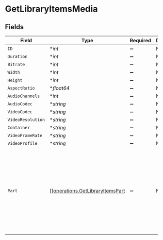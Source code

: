 # GetLibraryItemsMedia


## Fields

| Field                                                                                                                                                                                                                                                                                              | Type                                                                                                                                                                                                                                                                                               | Required                                                                                                                                                                                                                                                                                           | Description                                                                                                                                                                                                                                                                                        | Example                                                                                                                                                                                                                                                                                            |
| -------------------------------------------------------------------------------------------------------------------------------------------------------------------------------------------------------------------------------------------------------------------------------------------------- | -------------------------------------------------------------------------------------------------------------------------------------------------------------------------------------------------------------------------------------------------------------------------------------------------- | -------------------------------------------------------------------------------------------------------------------------------------------------------------------------------------------------------------------------------------------------------------------------------------------------- | -------------------------------------------------------------------------------------------------------------------------------------------------------------------------------------------------------------------------------------------------------------------------------------------------- | -------------------------------------------------------------------------------------------------------------------------------------------------------------------------------------------------------------------------------------------------------------------------------------------------- |
| `ID`                                                                                                                                                                                                                                                                                               | **int*                                                                                                                                                                                                                                                                                             | :heavy_minus_sign:                                                                                                                                                                                                                                                                                 | N/A                                                                                                                                                                                                                                                                                                | 119534                                                                                                                                                                                                                                                                                             |
| `Duration`                                                                                                                                                                                                                                                                                         | **int*                                                                                                                                                                                                                                                                                             | :heavy_minus_sign:                                                                                                                                                                                                                                                                                 | N/A                                                                                                                                                                                                                                                                                                | 11558112                                                                                                                                                                                                                                                                                           |
| `Bitrate`                                                                                                                                                                                                                                                                                          | **int*                                                                                                                                                                                                                                                                                             | :heavy_minus_sign:                                                                                                                                                                                                                                                                                 | N/A                                                                                                                                                                                                                                                                                                | 25025                                                                                                                                                                                                                                                                                              |
| `Width`                                                                                                                                                                                                                                                                                            | **int*                                                                                                                                                                                                                                                                                             | :heavy_minus_sign:                                                                                                                                                                                                                                                                                 | N/A                                                                                                                                                                                                                                                                                                | 3840                                                                                                                                                                                                                                                                                               |
| `Height`                                                                                                                                                                                                                                                                                           | **int*                                                                                                                                                                                                                                                                                             | :heavy_minus_sign:                                                                                                                                                                                                                                                                                 | N/A                                                                                                                                                                                                                                                                                                | 2072                                                                                                                                                                                                                                                                                               |
| `AspectRatio`                                                                                                                                                                                                                                                                                      | **float64*                                                                                                                                                                                                                                                                                         | :heavy_minus_sign:                                                                                                                                                                                                                                                                                 | N/A                                                                                                                                                                                                                                                                                                | 1.85                                                                                                                                                                                                                                                                                               |
| `AudioChannels`                                                                                                                                                                                                                                                                                    | **int*                                                                                                                                                                                                                                                                                             | :heavy_minus_sign:                                                                                                                                                                                                                                                                                 | N/A                                                                                                                                                                                                                                                                                                | 6                                                                                                                                                                                                                                                                                                  |
| `AudioCodec`                                                                                                                                                                                                                                                                                       | **string*                                                                                                                                                                                                                                                                                          | :heavy_minus_sign:                                                                                                                                                                                                                                                                                 | N/A                                                                                                                                                                                                                                                                                                | eac3                                                                                                                                                                                                                                                                                               |
| `VideoCodec`                                                                                                                                                                                                                                                                                       | **string*                                                                                                                                                                                                                                                                                          | :heavy_minus_sign:                                                                                                                                                                                                                                                                                 | N/A                                                                                                                                                                                                                                                                                                | hevc                                                                                                                                                                                                                                                                                               |
| `VideoResolution`                                                                                                                                                                                                                                                                                  | **string*                                                                                                                                                                                                                                                                                          | :heavy_minus_sign:                                                                                                                                                                                                                                                                                 | N/A                                                                                                                                                                                                                                                                                                | 4k                                                                                                                                                                                                                                                                                                 |
| `Container`                                                                                                                                                                                                                                                                                        | **string*                                                                                                                                                                                                                                                                                          | :heavy_minus_sign:                                                                                                                                                                                                                                                                                 | N/A                                                                                                                                                                                                                                                                                                | mkv                                                                                                                                                                                                                                                                                                |
| `VideoFrameRate`                                                                                                                                                                                                                                                                                   | **string*                                                                                                                                                                                                                                                                                          | :heavy_minus_sign:                                                                                                                                                                                                                                                                                 | N/A                                                                                                                                                                                                                                                                                                | 24p                                                                                                                                                                                                                                                                                                |
| `VideoProfile`                                                                                                                                                                                                                                                                                     | **string*                                                                                                                                                                                                                                                                                          | :heavy_minus_sign:                                                                                                                                                                                                                                                                                 | N/A                                                                                                                                                                                                                                                                                                | main 10                                                                                                                                                                                                                                                                                            |
| `Part`                                                                                                                                                                                                                                                                                             | [][operations.GetLibraryItemsPart](../../models/operations/getlibraryitemspart.md)                                                                                                                                                                                                                 | :heavy_minus_sign:                                                                                                                                                                                                                                                                                 | N/A                                                                                                                                                                                                                                                                                                | [<br/>{<br/>"id": 119542,<br/>"key": "/library/parts/119542/1680457526/file.mkv",<br/>"duration": 11558112,<br/>"file": "/movies/Avatar The Way of Water (2022)/Avatar.The.Way.of.Water.2022.2160p.WEB-DL.DDP5.1.Atmos.DV.HDR10.HEVC-CMRG.mkv",<br/>"size": 36158371307,<br/>"container": "mkv",<br/>"videoProfile": "main 10"<br/>}<br/>] |